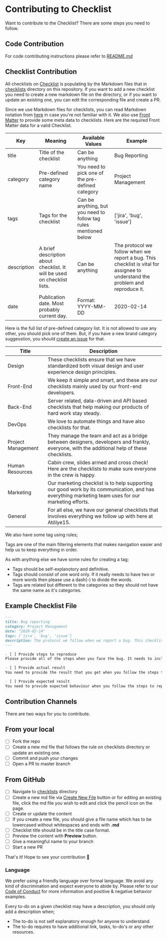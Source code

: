 # Contributing to Checklist

Want to contribute to the Checklist? There are some steps you need to follow.

## Code Contribution

For code contributing instructions please refer to [README.md](https://github.com/atolye15/checklist/blob/master/README.md)

## Checklist Contribution

All checklists on [Checklist](https://checklist.atolye15.com) is populating by the Markdown files that in [checklists](https://github.com/atolye15/checklist/blob/master/checklists) directory on this repository. If you want to add a new checklist you need to create a new markdown file on the directory, or if you want to update an existing one, you can edit the corresponding file and create a PR.

Since we use Markdown files for checklists, you can read Markdown notation from [here](https://www.markdownguide.org/) in case you're not familiar with it. We also use [Front Matter](https://jekyllrb.com/docs/front-matter/) to provide some meta data to checklists. Here are the required Front Matter data for a valid Checklist.

| Key         | Meaning                                                                  | Available Values                                                  | Example                                                                                                                       |
|-------------|--------------------------------------------------------------------------|-------------------------------------------------------------------|-------------------------------------------------------------------------------------------------------------------------------|
| title       | Title of the checklist                                                   | Can be anything                                                   | Bug Reporting                                                                                                                 |
| category    | Pre-defined category name                                                | You need to pick one of the pre-defined category                  | Project Management                                                                                                            |
| tags        | Tags for the checklist                                                   | Can be anything, but you need to follow tag rules mentioned below | ['jira', 'bug', 'issue']                                                                                                      |
| description | A brief description about checklist. It will be used on checklist lists. | Can be anything                                                   | The protocol we follow when we report a bug. This checklist is vital for assignee to understand the problem and reproduce it. |
| date        | Publication date. Most probably current day.                             | Format: YYYY-MM-DD                                                | 2020-02-14                                                                                                                    |

Here is the full list of pre-defined category list. It is not allowed to use any other, you should pick one of them. But, if you have a new brand category suggesstion, you should [create an issue](https://github.com/atolye15/checklist/issues/new) for that.

| Title              | Description                                                                                                                                         |
|--------------------|-----------------------------------------------------------------------------------------------------------------------------------------------------|
| Design             | These checklists ensure that we have standardized both visual design and user experience design principles.                                         |
| Front-End          | We keep it simple and smart, and these are our checklists mainly used by our front-end developers.                                                  |
| Back-End           | Server related, data-driven and API based checklists that help making our products of hard work stay steady.                                        |
| DevOps             | We love to automate things and have also checklists for that.                                                                                       |
| Project Management | They manage the team and act as a bridge between designers, developers and frankly, everyone, with the additional help of these checklists.         |
| Human Resources    | Cabin crew, slides armed and cross check! Here are the checklists to make sure everyone in the crew is happy.                                       |
| Marketing          | Our marketing checklist is to help supporting our good work by its communication, and has everything marketing team uses for our marketing efforts. |
| General            | For all else, we have our general checklists that involves everything we follow up with here at Atölye15.                                           |

We also have some tag using rules;

Tags are one of the main filtering elements that makes navigation easier and help us to keep everything in order.

As with anything else we have some rules for creating a tag;

* Tags should be self-explanotory and definitive.
* Tags should consist of one word only. If it really needs to have two or more words then please use a dash(-) to divide the words.
* Tags are related but different to the categories so they should not have the same name as it's categories. 

## Example Checklist File

```md
---
title: Bug reporting
category: Project Management
date: "2020-02-14"
tags: ['jira', 'bug', 'issue']
description: The protocol we follow when we report a bug. This checklist is vital for assignee to understand the problem and reproduce it.
---

- [ ] Provide steps to reproduce  
Please provide all of the steps when you face the bug. It needs to include the current account information that you're having the issue with. Do not trust assignee to know everything. Never ever forget to provide all the essential steps.

- [ ] Provide actual result  
You need to provide the result that you get when you follow the steps to reproduce. This result is different from the acceptance criteria and it should includes attachment(s) that shows the case.

- [ ] Provide expected result  
You need to provide expected behaviour when you follow the steps to reproduce.

```

## Contribution Channels

There are two ways for you to contribute.

## From your local

- [ ] Fork the repo
- [ ] Create a new md file that follows the rule on checklists directory or update an existing one.
- [ ] Commit and push your changes
- [ ] Open a PR to master branch

## From GitHub

- [ ] Navigate to [checklists](https://github.com/atolye15/checklist/blob/master/checklists) directory
- [ ] Create a new md file via [Create New File](https://github.com/atolye15/checklist/new/master/checklists) button or for editing an existing file, click the md file you wish to edit and click the pencil icon on the page.
- [ ] Create or update the content
- [ ] If you create a new file, you should give a file name which has to be lowercased without whitespaces and ends with **.md**
- [ ] Checklist title should be in the title case format.
- [ ] Preview the content with **Preview** button. 
- [ ] Give a meaningful name to your branch
- [ ] Start a new PR 

That's it! Hope to see your contribution 👊

### Language  

We prefer using a friendly language over formal language. We avoid any kind of discrimination and expect everyone to abide by. Please refer to our [Code of Conduct](https://github.com/atolye15/checklist/blob/master/CODE_OF_CONDUCT.md) for more information and positive & negative behavior examples.  

Every to-do on a given checklist may have a description, you should only add a description when;

* The to-do is not self explanatory enough for anyone to understand.
* The to-do requires to have additional link, tasks, to-do's or any other resources.
